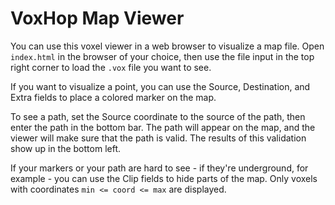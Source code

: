 # VoxHop Map Viewer

You can use this voxel viewer in a web browser to visualize a map file.  Open
`index.html` in the browser of your choice, then use the file input in the top
right corner to load the `.vox` file you want to see.

If you want to visualize a point, you can use the Source, Destination, and Extra
fields to place a colored marker on the map.

To see a path, set the Source coordinate to the source of the path, then enter
the path in the bottom bar. The path will appear on the map, and the viewer will
make sure that the path is valid.  The results of this validation show up in the
bottom left.

If your markers or your path are hard to see - if they're underground, for
example - you can use the Clip fields to hide parts of the map.  Only voxels
with coordinates `min <= coord <= max` are displayed.

